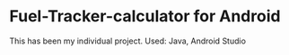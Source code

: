 # Fuel-Tracker-calculator for Android
This has been my individual project.
Used: Java, Android Studio
